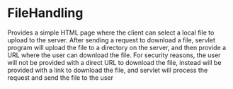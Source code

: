 # FileHandling
Provides a simple HTML page where the client can select a local file to upload to the server. 
After sending a request to download a file, servlet program will upload the file to a directory on the server, and then provide a URL where the user can download the file.
For security reasons, the user will not be provided with a direct URL to download the file, instead will be provided with a link to download the file, and servlet will process the request and send the file to the user

